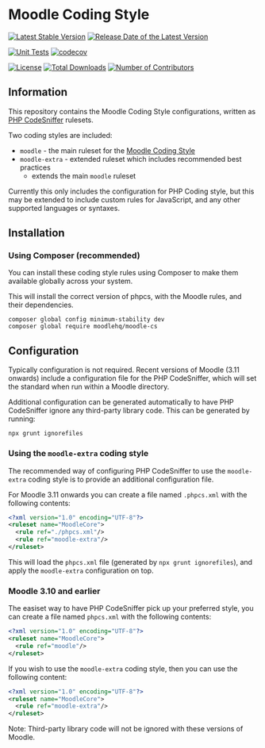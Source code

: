 # Moodle Coding Style

<div aria-hidden="true">

[![Latest Stable Version](https://poser.pugx.org/moodlehq/moodle-cs/v/stable)](https://packagist.org/packages/moodlehq/moodle-cs)
[![Release Date of the Latest Version](https://img.shields.io/github/release-date/moodlehq/moodle-cs.svg?maxAge=1800)](https://github.com/moodlehq/moodle-cs/releases)

[![Unit Tests](https://github.com/moodlehq/moodle-cs/actions/workflows/phpcs.yml/badge.svg)](https://github.com/moodlehq/moodle-cs/actions/workflows/phpcs.yml)
[![codecov](https://codecov.io/gh/moodlehq/moodle-cs/graph/badge.svg?token=Z4I955IU0H)](https://codecov.io/gh/moodlehq/moodle-cs)

[![License](https://poser.pugx.org/moodlehq/moodle-cs/license)](https://github.com/moodlehq/moodle-cs/blob/main/LICENSE)
[![Total Downloads](https://poser.pugx.org/moodlehq/moodle-cs/downloads)](https://packagist.org/packages/moodlehq/moodle-cs/stats)
[![Number of Contributors](https://img.shields.io/github/contributors/moodlehq/moodle-cs.svg?maxAge=3600)](https://github.com/moodlehq/moodle-cs/graphs/contributors)

</div>

## Information

This repository contains the Moodle Coding Style configurations, written as [PHP CodeSniffer](https://github.com/squizlabs/PHP_CodeSniffer) rulesets.

Two coding styles are included:

- `moodle` - the main ruleset for the [Moodle Coding Style](https://moodledev.io/general/development/policies/codingstyle)
- `moodle-extra` - extended ruleset which includes recommended best practices
  - extends the main `moodle` ruleset

Currently this only includes the configuration for PHP Coding style, but this may be extended to include custom rules for JavaScript, and any other supported languages or syntaxes.

## Installation

### Using Composer (recommended)

You can install these coding style rules using Composer to make them available globally across your system.

This will install the correct version of phpcs, with the Moodle rules, and their dependencies.

```shell
composer global config minimum-stability dev
composer global require moodlehq/moodle-cs
```

## Configuration

Typically configuration is not required. Recent versions of Moodle (3.11 onwards) include a configuration file for the PHP CodeSniffer, which will set the standard when run within a Moodle directory.

Additional configuration can be generated automatically to have PHP CodeSniffer ignore any third-party library code. This can be generated by running:

```shell
npx grunt ignorefiles
```

### Using the `moodle-extra` coding style

The recommended way of configuring PHP CodeSniffer to use the `moodle-extra` coding style is to provide an additional configuration file.

For Moodle 3.11 onwards you can create a file named `.phpcs.xml` with the following contents:

```xml
<?xml version="1.0" encoding="UTF-8"?>
<ruleset name="MoodleCore">
  <rule ref="./phpcs.xml"/>
  <rule ref="moodle-extra"/>
</ruleset>
```

This will load the `phpcs.xml` file (generated by `npx grunt ignorefiles`), and apply the `moodle-extra` configuration on top.

### Moodle 3.10 and earlier

The easiset way to have PHP CodeSniffer pick up your preferred style, you can create a file named `phpcs.xml` with the following contents:

```xml
<?xml version="1.0" encoding="UTF-8"?>
<ruleset name="MoodleCore">
  <rule ref="moodle"/>
</ruleset>
```

If you wish to use the `moodle-extra` coding style, then you can use the following content:

```xml
<?xml version="1.0" encoding="UTF-8"?>
<ruleset name="MoodleCore">
  <rule ref="moodle-extra"/>
</ruleset>
```

Note: Third-party library code will not be ignored with these versions of Moodle.
